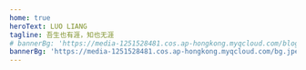 ```yaml
---
home: true
heroText: LUO LIANG
tagline: 吾生也有涯，知也无涯
# bannerBg: 'https://media-1251528481.cos.ap-hongkong.myqcloud.com/blog%2Fbg.webp'
bannerBg: 'https://media-1251528481.cos.ap-hongkong.myqcloud.com/bg.jpeg'
---
```

